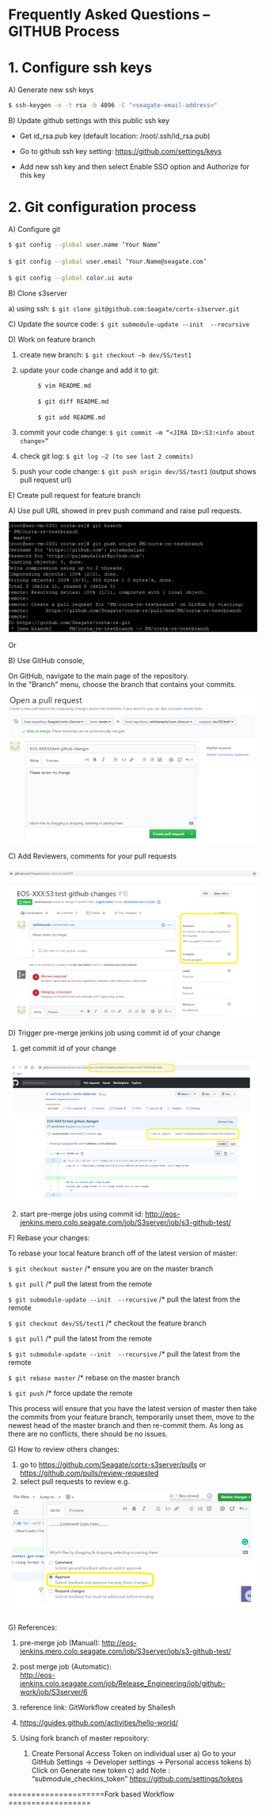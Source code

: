 # Frequently Asked Questions – GITHUB Process 

# 1. Configure ssh keys 

A) Generate new ssh keys 
```sh
$ ssh-keygen -o -t rsa -b 4096 -C "<seagate-email-address>"  
```
B) Update github settings with this public ssh key
  - Get id_rsa.pub key (default location: /root/.ssh/id_rsa.pub) 

  - Go to github ssh key setting: https://github.com/settings/keys 

  - Add new ssh key and then select Enable SSO option and Authorize for this key

# 2. Git configuration process 

A) Configure git 
```sh
$ git config --global user.name ‘Your Name’ 

$ git config --global user.email ‘Your.Name@seagate.com’ 

$ git config --global color.ui auto 
```

B) Clone s3server  

a) using ssh: `$ git clone git@github.com:Seagate/cortx-s3server.git` 

C) Update the source code:  `$ git submodule-update --init  --recursive` 

D) Work on feature branch  

1)  create new branch: `$ git checkout –b dev/SS/test1` 

2)  update your code change and add it to git:  
                           
             $ vim README.md 

             $ git diff README.md 

             $ git add README.md 

3)  commit your code change: `$ git commit –m “<JIRA ID>:S3:<info about change>” `

4)  check git log: `$ git log –2 (to see last 2 commits)` 

5)  push your code change:  `$ git push origin dev/SS/test1` (output shows pull request url)

E)  Create pull request for feature branch 

A) Use pull URL showed in prev push command and raise pull requests. 

<img src="images/imgage1.PNG">

Or  

B) Use GitHub console,  

On GitHub, navigate to the main page of the repository.   
In the "Branch" menu, choose the branch that contains your commits. 

<img src="images/image2.PNG">

C) Add Reviewers, comments for your pull requests 

<img src="images/image3.PNG">

D) Trigger pre-merge jenkins job using commit id of your change 

1) get commit id of your change 

<img src="images/image4.PNG">

2) start pre-merge jobs using commit id: 
http://eos-jenkins.mero.colo.seagate.com/job/S3server/job/s3-github-test/ 

F) Rebase your changes: 

To rebase your local feature branch off of the latest version of master: 

`$ git checkout master`                  /* ensure you are on the master branch 

`$ git pull`                                          /* pull the latest from the remote 

`$ git submodule-update --init  --recursive`   /* pull the latest from the remote  

`$ git checkout dev/SS/test1`       /* checkout the feature branch 

`$ git pull`                                          /* pull the latest from the remote 

`$ git submodule-update --init  --recursive`   /* pull the latest from the remote 

`$ git rebase master`                      /* rebase on the master branch 

`$ git push`                                       /* force update the remote 

 

This process will ensure that you have the latest version of master then take the commits from your feature branch, temporarily unset them, move to the newest head of the master branch and then re-commit them. As long as there are no conflicts, there should be no issues. 
 

G)  How to review others changes: 
1) go to https://github.com/Seagate/cortx-s3server/pulls 
                   or 
    https://github.com/pulls/review-requested 
 2) select pull requests to review e.g. 
 
 <img src="images/image5.PNG">

G)  References: 

1) pre-merge job (Manual):  http://eos-jenkins.mero.colo.seagate.com/job/S3server/job/s3-github-test/ 

 2) post merge job (Automatic):  
http://eos-jenkins.colo.seagate.com/job/Release_Engineering/job/github-work/job/S3server/6 
3) reference link: GitWorkflow created by Shailesh 
4) https://guides.github.com/activities/hello-world/ 


3) Using fork branch of master repository: 

    1) Create Personal Access Token on individual user 
a) Go to your GitHub Settings -> Developer settings -> Personal access tokens 
b) Click on Generate new token 
c)  add Note : “submodule_checkins_token” 
https://github.com/settings/tokens 

 

=====================Fork based Workflow ================== 

